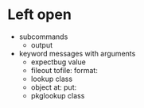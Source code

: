 # Left open
* subcommands
  * output
* keyword messages with arguments
  * expectbug value
  * fileout tofile: format:
  * lookup class
  * object at: put:
  * pkglookup class